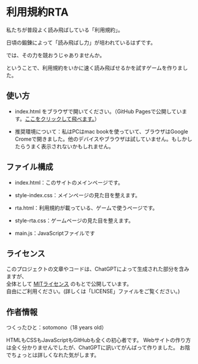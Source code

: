 # 利用規約RTA

私たちが普段よく読み飛ばしている「利用規約」。

日頃の鍛錬によって「読み飛ばし力」が培われているはずです。

では、その力を競おうじゃありませんか。

ということで、利用規約をいかに速く読み飛ばせるかを試すゲームを作りました。

## 使い方

- index.html をブラウザで開いてください。（GitHub Pagesで公開しています。[ここをクリックして飛べます。](https://sotomono.github.io/rta-project/)）

- 推奨環境について：私はPCはmac bookを使っていて、ブラウザはGoogle Cromeで開きました。他のデバイスやブラウザは試していません。もしかしたらうまく表示されないかもしれません。

## ファイル構成

- index.html：このサイトのメインページです。

- style-index.css：メインページの見た目を整えます。

- rta.html：利用規約が載っている、ゲームで使うページです。

- style-rta.css：ゲームページの見た目を整えます。

- main.js：JavaScriptファイルです

## ライセンス

このプロジェクトの文章やコードは、ChatGPTによって生成された部分を含みますが、  
全体として [MITライセンス](https://opensource.org/licenses/MIT) のもとで公開しています。  
自由にご利用ください。(詳しくは「LICENSE」ファイルをご覧ください。)


## 作者情報

つくったひと：sotomono（18 years old）

HTMLもCSSもJavaScriptもGitHubも全くの初心者です。
Webサイトの作り方は全く分かりませんでしたが、ChatGPTに訊いてがんばって作りました。
お陰でちょっとは詳しくなれた気がします。
